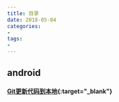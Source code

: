 ```yaml
---
title: 目录
date: 2018-05-04
categories: 
- 
tags: 
- 
---
```

## android
#### [Git更新代码到本地](https://github.com/ningdaolong/wiki/blob/master/android/18_05_03_first.md){:target="_blank"}
